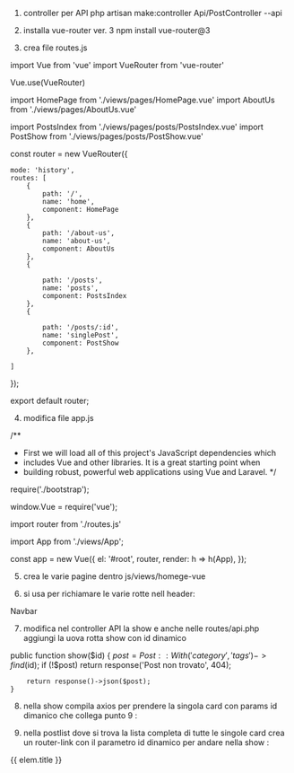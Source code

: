 


1. controller per API
php artisan make:controller Api/PostController --api

2. installa vue-router ver. 3
npm install vue-router@3

3. crea file routes.js

import Vue from 'vue'
import VueRouter from 'vue-router'

Vue.use(VueRouter)


import HomePage from './views/pages/HomePage.vue'
import AboutUs from './views/pages/AboutUs.vue'

import PostsIndex from './views/pages/posts/PostsIndex.vue'
import PostShow from './views/pages/posts/PostShow.vue'




const router = new VueRouter({

    mode: 'history',
    routes: [
        {
            path: '/',
            name: 'home',
            component: HomePage
        },
        {
            path: '/about-us',
            name: 'about-us',
            component: AboutUs
        },
        {

            path: '/posts',
            name: 'posts',
            component: PostsIndex
        },
        {

            path: '/posts/:id',
            name: 'singlePost',
            component: PostShow
        },

    ]
});

export default router;


4. modifica file app.js

/**
 * First we will load all of this project's JavaScript dependencies which
 * includes Vue and other libraries. It is a great starting point when
 * building robust, powerful web applications using Vue and Laravel.
 */

require('./bootstrap');

window.Vue = require('vue');

import router from './routes.js'

import App from './views/App';

const app = new Vue({
    el: '#root',
    router,
    render: h => h(App),
});


5. crea le varie pagine dentro js/views/homege-vue

6. si usa per richiamare le varie rotte nell header:

<router-link class="navbar-brand" :to="{ name: 'home' }">Navbar</router-link>

7. modifica nel controller API la show e anche nelle routes/api.php aggiungi la uova rotta show con id dinamico 

 public function show($id)
    {
        $post = Post::With('category', 'tags')->find($id);
        if (!$post)
            return response('Post non trovato', 404);

        return response()->json($post);
    }


8. nella show compila axios per prendere la singola card con params id dimanico che collega punto 9 : 

<template>
  <div class="text-center">

    <h1 class="m-4">{{ post.title }}</h1>

    <p class="m-2">
      {{ post.body }}
    </p>
  </div>
</template>

<script>
export default {
  name: "PostCard",
  components: {},
  data() {
    return {
      post: null,
    };
  },
  mounted() {
    this.getPost();
  },
  methods: {
    getPost() {
      axios
        .get("http://localhost:8000/api/posts/" + this.$route.params.id)
        .then((res) => {
          console.log(res);
          this.post = res.data;
        })
        .catch((err) => {
          console.log(err);
        });
    },
  },
};
</script>

<style scoped lang="scss">
</style>


9. nella postlist dove si trova la lista completa di tutte le singole card crea un router-link  con il parametro id dinamico per andare nella show :

<router-link :to="`/posts/${elem.id}`" >
    {{ elem.title }}
</router-link>

